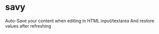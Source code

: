 # savy
Auto-Save your content when editing in HTML input/textarea And restore values after refreshing
